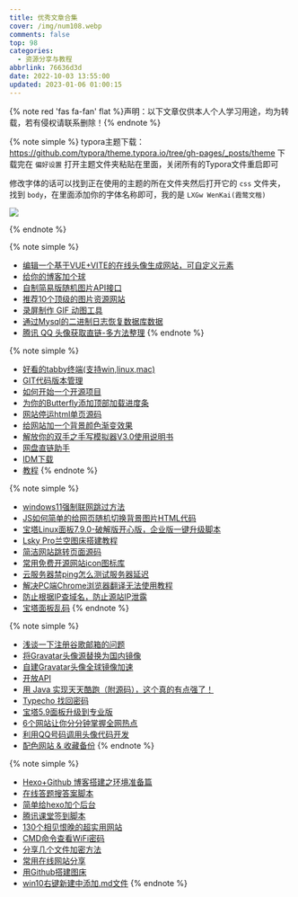 ```yaml
---
title: 优秀文章合集
cover: /img/num108.webp
comments: false
top: 98
categories:
  - 资源分享与教程
abbrlink: 76636d3d
date: 2022-10-03 13:55:00
updated: 2023-01-06 01:00:15
---
```

{% note red 'fas fa-fan' flat %}声明：以下文章仅供本人个人学习用途，均为转载，若有侵权请联系删除！{% endnote %}

{% note simple %}
typora主题下载：https://github.com/typora/theme.typora.io/tree/gh-pages/_posts/theme
下载完在 `偏好设置` 打开主题文件夹粘贴在里面，关闭所有的Typora文件重启即可

修改字体的话可以找到正在使用的主题的所在文件夹然后打开它的 `css` 文件夹，找到 `body`，在里面添加你的字体名称即可，我的是 `LXGw WenKai(霞鹜文楷)`

![](https://image-1309791158.cos.ap-guangzhou.myqcloud.com/其他/QQ截图20230320150510.webp)

{% endnote %}

{% note simple %}
- [编辑一个基于VUE+VITE的在线头像生成网站，可自定义元素](https://www.hellolin.cn/archives/253/)
- [给你的博客加个球](https://blog.yst3.cn/dqtj.html)
- [自制简易版随机图片API接口](https://www.hellolin.cn/archives/266/)
- [推荐10个顶级的图片资源网站](https://www.hellolin.cn/archives/100/)
- [录屏制作 GIF 动图工具](https://www.hellolin.cn/archives/85/)
- [通过Mysql的二进制日志恢复数据库数据](https://www.zhangshengrong.com/p/x7XROww1z3/)
- [腾讯 QQ 头像获取直链-多方法整理](http://blog.aiheadn.cn/archives/2af2cf76.html)
{% endnote %}

{% note simple %}
- [好看的tabby终端(支持win,linux,mac)](https://github.com/Eugeny/tabby/blob/master/README.zh-CN.md)
- [GIT代码版本管理](https://www.cnblogs.com/meromoon/p/12368900.html)
- [如何开始一个开源项目](https://www.jianshu.com/p/a2534c00a8d5)
- [为你的Butterfly添加顶部加载进度条](https://xlenco.eu.org/posts/769f.html)
- [网站停运html单页源码](https://www.xccx.cc/archives/16/)
- [给网站加一个背景颜色渐变效果](https://www.xccx.cc/archives/60/)
- [解放你的双手之手写模拟器V3.0使用说明书](https://www.abcio.cn/F/607.html#)
- [网盘直链助手](https://www.youxiaohou.com/install.html#)
- [IDM下载](https://www.youxiaohou.com/download.html)
- [教程](https://www.baiduyun.wiki/zh-cn/windows.html#)
{% endnote %}

{% note simple %}
- [windows11强制联网跳过方法](https://chenyu.me/1695.html)
- [JS如何简单的给网页随机切换背景图片HTML代码](https://www.liitk.com/1410.html)
- [宝塔Linux面板7.9.0-破解版开心版，企业版一键升级脚本](https://www.zhujitao.com/981.html)
- [Lsky Pro兰空图床搭建教程](https://azpay.cn/post/203.html#)
- [简洁网站跳转页面源码](https://azpay.cn/post/212.html)
- [常用免费开源网站icon图标库](https://azpay.cn/post/223.html)
- [云服务器禁ping怎么测试服务器延迟](https://azpay.cn/post/243.html)
- [解决PC端Chrome浏览器翻译无法使用教程](https://azpay.cn/post/244.html)
- [防止根据IP查域名，防止源站IP泄露](https://chenyu.me/1677.html?jscroll=comments)
- [宝塔面板乱码](https://chenyu.me/1687.html)
{% endnote %}


{% note simple %}
- [浅谈一下注册谷歌邮箱的问题](https://blog.qinglin.co/2488.html)
- [将Gravatar头像源替换为国内镜像](https://www.shephe.com/2022/08/wordpress-gravatar-change-resource/)
- [自建Gravatar头像全球镜像加速](https://blog.loli.top/archives/1023.html)
- [开放API](https://api.itggg.cn/#)
- [用 Java 实现天天酷跑（附源码），这个真的有点强了！](https://whitejiang.gitee.io/posts/3553/)
- [Typecho 找回密码](https://www.drearry.com/21.html)
- [宝塔5.9面板升级到专业版](https://imwgh.com/250)
- [6个网站让你分分钟掌握全网热点](https://imwgh.com/463)
- [利用QQ号码调用头像代码开发](https://www.abcio.cn/F/557.html)
- [配色网站 & 收藏备份](https://www.iyuu.cn/archives/56/)
{% endnote %}

{% note simple %}
- [Hexo+Github 博客搭建之环境准备篇](https://yafine-blog.cn/posts/bb7.html)
- [在线答题搜答案脚本](https://blog.hclonely.com/posts/aba1b2db/)
- [简单给hexo加个后台](https://sianx.com/posts/94b0805f/)
- [腾讯课堂签到脚本](https://sianx.com/posts/87e6a787/)
- [130个相见恨晚的超实用网站](https://sianx.com/posts/848cf625/)
- [CMD命令查看WiFi密码](https://www.xffjs.com/f/article/70.html)
- [分享几个文件加密方法](https://www.xffjs.com/f/article/116.html)
- [常用在线网站分享](https://www.xffjs.com/f/article/147.html)
- [用Github搭建图床](https://www.xffjs.com/f/article/208.html)
- [win10右键新建中添加.md文件](https://www.zhaoyingtian.com/archives/24.html)
{% endnote %}